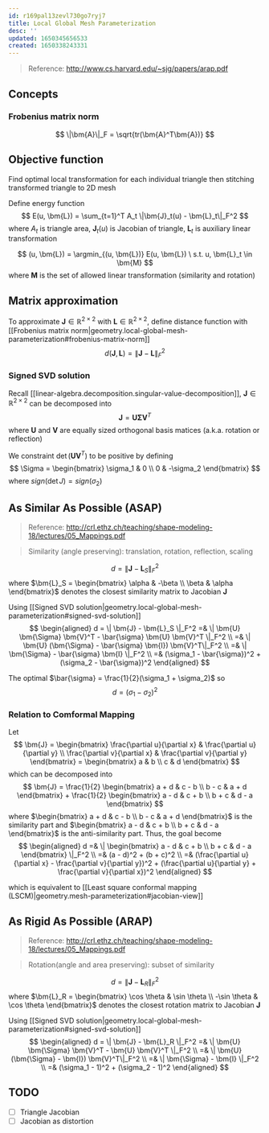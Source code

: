 ```yaml
---
id: r169pal13zevl730go7ryj7
title: Local Global Mesh Parameterization
desc: ''
updated: 1650345656533
created: 1650338243331
---
```


> Reference: http://www.cs.harvard.edu/~sjg/papers/arap.pdf

## Concepts
### Frobenius matrix norm
$$
\|\bm{A}\|_F = \sqrt{tr(\bm{A}^T\bm{A})}
$$

## Objective function

Find optimal local transformation for each individual triangle then stitching transformed triangle to 2D mesh

Define energy function
$$
E(u, \bm{L}) = \sum_{t=1}^T A_t \|\bm{J}_t(u) - \bm{L}_t\|_F^2
$$
where $A_t$ is triangle area, $\bm{J}_t(u)$ is Jacobian of triangle, $\bm{L}_t$ is auxiliary linear transformation

$$
(u, \bm{L}) = \argmin_{(u, \bm{L})} E(u, \bm{L}) \ s.t. u, \bm{L}_t \in \bm{M}
$$
where $\bm{M}$ is the set of allowed linear transformation (similarity and rotation)

## Matrix approximation
To approximate $\bm{J} \in \mathbb{R}^{2 \times 2}$ with $\bm{L} \in \mathbb{R}^{2 \times 2}$, define distance function with [[Frobenius matrix norm|geometry.local-global-mesh-parameterization#frobenius-matrix-norm]]
$$
d(\bm{J}, \bm{L}) = \| \bm{J} - \bm{L} \|_F^2
$$

### Signed SVD solution

Recall [[linear-algebra.decomposition.singular-value-decomposition]], $\bm{J} \in \mathbb{R}^{2 \times 2}$ can be decomposed into
$$
\bm{J} = \bm{U} \bm{\Sigma} \bm{V}^T
$$
where $\bm{U}$ and $\bm{V}$ are equally sized orthogonal basis matices (a.k.a. rotation or reflection)

We constraint $\det (\bm{U} \bm{V}^T)$ to be positive by defining
$$
\Sigma =
\begin{bmatrix}
\sigma_1 & 0 \\
0 & -\sigma_2
\end{bmatrix}
$$
where $sign (\det J) = sign (\sigma_2)$

## As Similar As Possible (ASAP)
> Reference: http://crl.ethz.ch/teaching/shape-modeling-18/lectures/05_Mappings.pdf

> Similarity (angle preserving): translation, rotation, reflection, scaling

$$
d = \| \bm{J} - \bm{L}_S \|_F^2
$$
where $\bm{L}_S = \begin{bmatrix} \alpha & -\beta \\ \beta & \alpha \end{bmatrix}$ denotes the closest similarity matrix  to Jacobian $\bm{J}$

Using [[Signed SVD solution|geometry.local-global-mesh-parameterization#signed-svd-solution]]
$$
\begin{aligned}
d = \| \bm{J} - \bm{L}_S \|_F^2 
=& \| \bm{U} \bm{\Sigma} \bm{V}^T - \bar{\sigma} \bm{U} \bm{V}^T \|_F^2 \\
=& \| \bm{U} (\bm{\Sigma} - \bar{\sigma} \bm{I}) \bm{V}^T\|_F^2 \\
=& \| \bm{\Sigma} - \bar{\sigma} \bm{I} \|_F^2 \\
=& (\sigma_1 - \bar{\sigma})^2 + (\sigma_2 - \bar{\sigma})^2
\end{aligned}
$$

The optimal $\bar{\sigma} = \frac{1}{2}(\sigma_1 + \sigma_2)$ so
$$
d = (\sigma_1 - \sigma_2)^2
$$


### Relation to Comformal Mapping

Let
$$
\bm{J} = \begin{bmatrix} \frac{\partial u}{\partial x} & \frac{\partial u}{\partial y} \\ \frac{\partial v}{\partial x} & \frac{\partial v}{\partial y} \end{bmatrix} = \begin{bmatrix} a & b \\ c & d \end{bmatrix}
$$
which can be decomposed into
$$
\bm{J} =
\frac{1}{2} \begin{bmatrix} a + d & c - b \\ b - c & a + d \end{bmatrix} + \frac{1}{2} \begin{bmatrix} a - d & c + b \\ b + c & d - a \end{bmatrix}
$$
where $\begin{bmatrix} a + d & c - b \\ b - c & a + d \end{bmatrix}$ is the similarity part and $\begin{bmatrix} a - d & c + b \\ b + c & d - a \end{bmatrix}$ is the anti-similarity part. Thus, the goal become
$$
\begin{aligned}
d =& \| \begin{bmatrix} a - d & c + b \\ b + c & d - a \end{bmatrix} \|_F^2 \\
=& (a - d)^2 + (b + c)^2 \\
=& (\frac{\partial u}{\partial x} - \frac{\partial v}{\partial y})^2 + (\frac{\partial u}{\partial y} + \frac{\partial v}{\partial x})^2
\end{aligned}
$$

which is equivalent to [[Least square conformal mapping (LSCM)|geometry.mesh-parameterization#jacobian-view]]

## As Rigid As Possible (ARAP)
> Reference: http://crl.ethz.ch/teaching/shape-modeling-18/lectures/05_Mappings.pdf

> Rotation(angle and area preserving): subset of similarity

$$
d = \| \bm{J} - \bm{L}_R \|_F^2
$$
where $\bm{L}_R = \begin{bmatrix} \cos \theta & \sin \theta \\ -\sin \theta & \cos \theta \end{bmatrix}$ denotes the closest rotation matrix to Jacobian $\bm{J}$


Using [[Signed SVD solution|geometry.local-global-mesh-parameterization#signed-svd-solution]]
$$
\begin{aligned}
d = \| \bm{J} - \bm{L}_R \|_F^2 
=& \| \bm{U} \bm{\Sigma} \bm{V}^T - \bm{U} \bm{V}^T \|_F^2 \\
=& \| \bm{U} (\bm{\Sigma} - \bm{I}) \bm{V}^T\|_F^2 \\
=& \| \bm{\Sigma} - \bm{I} \|_F^2 \\
=& (\sigma_1 - 1)^2 + (\sigma_2 - 1)^2
\end{aligned}
$$

## TODO
- [ ] Triangle Jacobian
- [ ] Jacobian as distortion